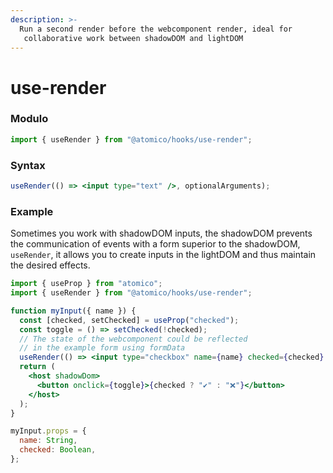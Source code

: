 ```yaml
---
description: >-
  Run a second render before the webcomponent render, ideal for
   collaborative work between shadowDOM and lightDOM
---
```


# use-render

### Modulo

```javascript
import { useRender } from "@atomico/hooks/use-render";
```

### Syntax

```jsx
useRender(() => <input type="text" />, optionalArguments);
```

### Example

Sometimes you work with shadowDOM inputs, the shadowDOM prevents the communication of events with a form superior to the shadowDOM, `useRender`, it allows you to create inputs in the lightDOM and thus maintain the desired effects.

```jsx
import { useProp } from "atomico";
import { useRender } from "@atomico/hooks/use-render";

function myInput({ name }) {
  const [checked, setChecked] = useProp("checked");
  const toggle = () => setChecked(!checked);
  // The state of the webcomponent could be reflected
  // in the example form using formData
  useRender(() => <input type="checkbox" name={name} checked={checked} />);
  return (
    <host shadowDom>
      <button onclick={toggle}>{checked ? "✔️" : "❌"}</button>
    </host>
  );
}

myInput.props = {
  name: String,
  checked: Boolean,
};
```
